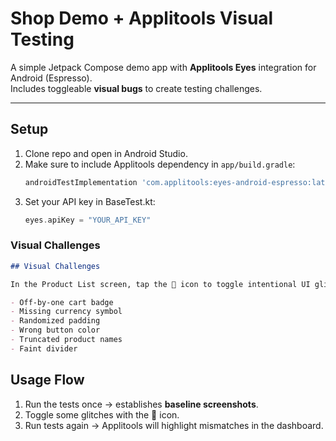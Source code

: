 # Shop Demo + Applitools Visual Testing

A simple Jetpack Compose demo app with **Applitools Eyes** integration for Android (Espresso).  
Includes toggleable **visual bugs** to create testing challenges.

---

## Setup

1. Clone repo and open in Android Studio.
2. Make sure to include Applitools dependency in `app/build.gradle`:
   ```gradle
   androidTestImplementation 'com.applitools:eyes-android-espresso:latest.release'
3. Set your API key in BaseTest.kt:
   ```kotlin
   eyes.apiKey = "YOUR_API_KEY"

### Visual Challenges
```markdown
## Visual Challenges

In the Product List screen, tap the 🐞 icon to toggle intentional UI glitches:

- Off-by-one cart badge  
- Missing currency symbol  
- Randomized padding  
- Wrong button color  
- Truncated product names  
- Faint divider  
```

## Usage Flow

1. Run the tests once → establishes **baseline screenshots**.
2. Toggle some glitches with the 🐞 icon.
3. Run tests again → Applitools will highlight mismatches in the dashboard.


